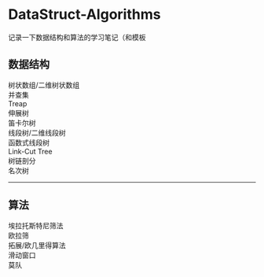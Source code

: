# DataStruct-Algorithms
记录一下数据结构和算法的学习笔记（和模板

## 数据结构 ##  
  树状数组/二维树状数组  
  并查集  
  Treap  
  伸展树  
  笛卡尔树  
  线段树/二维线段树  
  函数式线段树  
  Link-Cut Tree  
  树链剖分  
  名次树  
  
---
## 算法 ##  
  埃拉托斯特尼筛法  
  欧拉筛    
  拓展/欧几里得算法  
  滑动窗口  
  莫队  
  
